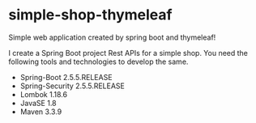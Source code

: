 # simple-shop-thymeleaf
Simple web application created by spring boot and thymeleaf!

I create a Spring Boot project Rest APIs for a simple shop. You need the following tools and technologies to develop the same.
- Spring-Boot 2.5.5.RELEASE
- Spring-Security 2.5.5.RELEASE
- Lombok 1.18.6
- JavaSE 1.8
- Maven 3.3.9

